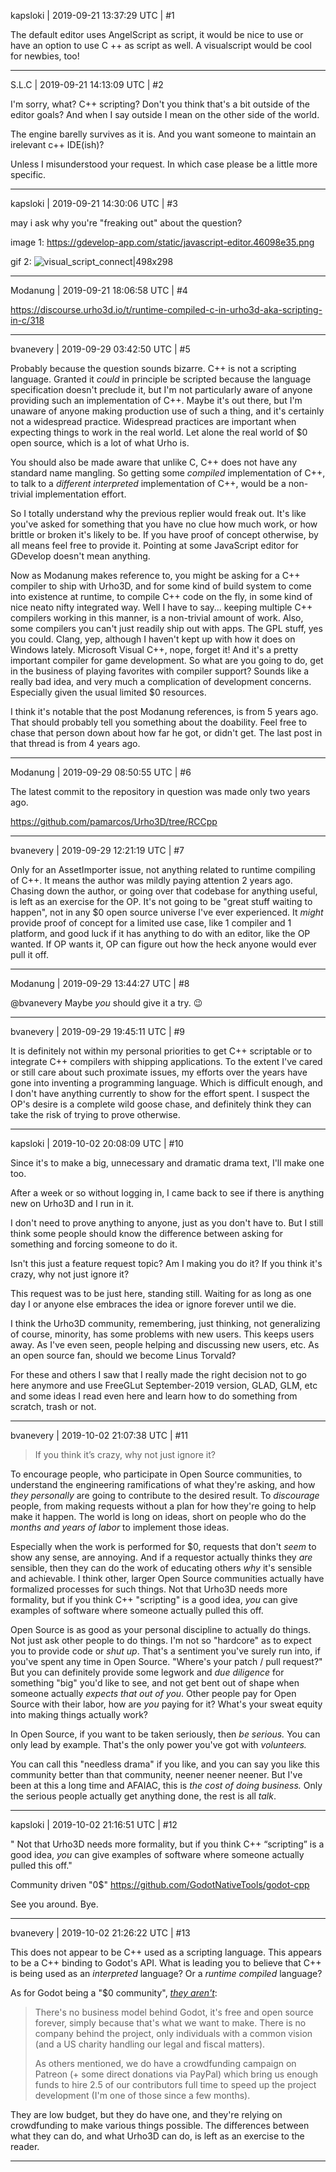 kapsloki | 2019-09-21 13:37:29 UTC | #1

The default editor uses AngelScript as script, it would be nice to use or have an option to use C ++ as script as well.
A visualscript would be cool for newbies, too!

-------------------------

S.L.C | 2019-09-21 14:13:09 UTC | #2

I'm sorry, what? C++ scripting? Don't you think that's a bit outside of the editor goals? And when I say outside I mean on the other side of the world.

The engine barelly survives as it is. And you want someone to maintain an irelevant c++ IDE(ish)?

Unless I misunderstood your request. In which case please be a little more specific.

-------------------------

kapsloki | 2019-09-21 14:30:06 UTC | #3

may i ask why you're "freaking out" about the question?

image 1:
https://gdevelop-app.com/static/javascript-editor.46098e35.png

gif 2:
![visual_script_connect|498x298](upload://x9ETaoXWqFjFx6fqszgcjHUXGt5.gif)

-------------------------

Modanung | 2019-09-21 18:06:58 UTC | #4

https://discourse.urho3d.io/t/runtime-compiled-c-in-urho3d-aka-scripting-in-c/318

-------------------------

bvanevery | 2019-09-29 03:42:50 UTC | #5

Probably because the question sounds bizarre.  C++ is not a scripting language.  Granted it *could* in principle be scripted because the language specification doesn't preclude it, but I'm not particularly aware of anyone providing such an implementation of C++.  Maybe it's out there, but I'm unaware of anyone making production use of such a thing, and it's certainly not a widespread practice.  Widespread practices are important when expecting things to work in the real world.  Let alone the real world of $0 open source, which is a lot of what Urho is.

You should also be made aware that unlike C, C++ does not have any standard name mangling.  So getting some *compiled* implementation of C++, to talk to a *different interpreted* implementation of C++, would be a non-trivial implementation effort.

So I totally understand why the previous replier would freak out.  It's like you've asked for something that you have no clue how much work, or how brittle or broken it's likely to be.  If you have proof of concept otherwise, by all means feel free to provide it.  Pointing at some JavaScript editor for GDevelop doesn't mean anything.

Now as Modanung makes reference to, you might be asking for a C++ compiler to ship with Urho3D, and for some kind of build system to come into existence at runtime, to compile C++ code on the fly, in some kind of nice neato nifty integrated way.  Well I have to say... keeping multiple C++ compilers working in this manner, is a non-trivial amount of work.  Also, some compilers you can't just readily ship out with apps.  The GPL stuff, yes you could.  Clang, yep, although I haven't kept up with how it does on Windows lately.  Microsoft Visual C++, nope, forget it!  And it's a pretty important compiler for game development.  So what are you going to do, get in the business of playing favorites with compiler support?  Sounds like a really bad idea, and very much a complication of development concerns.  Especially given the usual limited $0 resources.

I think it's notable that the post Modanung references, is from 5 years ago.  That should probably tell you something about the doability.  Feel free to chase that person down about how far he got, or didn't get.  The last post in that thread is from 4 years ago.

-------------------------

Modanung | 2019-09-29 08:50:55 UTC | #6

The latest commit to the repository in question was made only two years ago.

https://github.com/pamarcos/Urho3D/tree/RCCpp

-------------------------

bvanevery | 2019-09-29 12:21:19 UTC | #7

Only for an AssetImporter issue, not anything related to runtime compiling of C++.  It means the author was mildly paying attention 2 years ago.  Chasing down the author, or going over that codebase for anything useful, is left as an exercise for the OP.  It's not going to be "great stuff waiting to happen", not in any $0 open source universe I've ever experienced.  It *might* provide proof of concept for a limited use case, like 1 compiler and 1 platform, and good luck if it has anything to do with an editor, like the OP wanted.  If OP wants it, OP can figure out how the heck anyone would ever pull it off.

-------------------------

Modanung | 2019-09-29 13:44:27 UTC | #8

@bvanevery Maybe *you* should give it a try. :wink:

-------------------------

bvanevery | 2019-09-29 19:45:11 UTC | #9

It is definitely not within my personal priorities to get C++ scriptable or to integrate C++ compilers with shipping applications.  To the extent I've cared or still care about such proximate issues, my efforts over the years have gone into inventing a programming language.  Which is difficult enough, and I don't have anything currently to show for the effort spent.  I suspect the OP's desire is a complete wild goose chase, and definitely think they can take the risk of trying to prove otherwise.

-------------------------

kapsloki | 2019-10-02 20:08:09 UTC | #10

Since it's to make a big, unnecessary and dramatic drama text, I'll make one too.

After a week or so without logging in, I came back to see if there is anything new on Urho3D and I run in it.

I don't need to prove anything to anyone, just as you don't have to.
But I still think some people should know the difference between asking for something and forcing someone to do it.

Isn't this just a feature request topic? Am I making you do it? If you think it's crazy, why not just ignore it?

This request was to be just here, standing still. Waiting for as long as one day I or anyone else embraces the idea or ignore forever until we die.

I think the Urho3D community, remembering, just thinking, not generalizing of course, minority, has some problems with new users. This keeps users away. 
As I've even seen, people helping and discussing new users, etc.
As an open source fan, should we become Linus Torvald?

For these and others I saw that I really made the right decision not to go here anymore and use FreeGLut September-2019 version, GLAD, GLM, etc and some ideas I read even here and learn how to do something from scratch, trash or not.

-------------------------

bvanevery | 2019-10-02 21:07:38 UTC | #11

> If you think it’s crazy, why not just ignore it?

To encourage people, who participate in Open Source communities, to understand the engineering ramifications of what they're asking, and how *they personally* are going to contribute to the desired result.  To *discourage* people, from making requests without a plan for how they're going to help make it happen.  The world is long on ideas, short on people who do the *months and years of labor* to implement those ideas.

Especially when the work is performed for $0, requests that don't *seem* to show any sense, are annoying.  And if a requestor actually thinks they *are* sensible, then they can do the work of educating others *why* it's sensible and achievable.  I think other, larger Open Source communities actually have formalized processes for such things.  Not that Urho3D needs more formality, but if you think C++ "scripting" is a good idea, *you* can give examples of software where someone actually pulled this off.

Open Source is as good as your personal discipline to actually do things.  Not just ask other people to do things.  I'm not so "hardcore" as to expect you to provide code or *shut up*.  That's a sentiment you've surely run into, if you've spent any time in Open Source.  "Where's your patch / pull request?"  But you can definitely provide some legwork and *due diligence* for something "big" you'd like to see, and not get bent out of shape when someone actually *expects that out of you*.  Other people pay for Open Source with their labor, how are *you* paying for it?  What's your sweat equity into making things actually work?

In Open Source, if you want to be taken seriously, then *be serious.*  You can only lead by example.  That's the only power you've got with *volunteers.*

You can call this "needless drama" if you like, and you can say you like this community better than that community, neener neener neener.  But I've been at this a long time and AFAIAC, this is *the cost of doing business.*  Only the serious people actually get anything done, the rest is all *talk*.

-------------------------

kapsloki | 2019-10-02 21:16:51 UTC | #12

" Not that Urho3D needs more formality, but if you think C++ “scripting” is a good idea, *you* can give examples of software where someone actually pulled this off."

Community driven "0$"
https://github.com/GodotNativeTools/godot-cpp

See you around. Bye.

-------------------------

bvanevery | 2019-10-02 21:26:22 UTC | #13

This does not appear to be C++ used as a scripting language.  This appears to be a C++ binding to Godot's API.  What is leading you to believe that C++ is being used as an *interpreted* language?  Or a *runtime compiled* language?

As for Godot being a "$0 community", *[they aren't](https://steamcommunity.com/app/404790/discussions/0/1729828401664965738/)*:  

> There's no business model behind Godot, it's free and open source forever, simply because that's what we want to make. There is no company behind the project, only individuals with a common vision (and a US charity handling our legal and fiscal matters).
> 
> As others mentioned, we do have a crowdfunding campaign on Patreon (+ some direct donations via PayPal) which bring us enough funds to hire 2.5 of our contributors full time to speed up the project development (I'm one of those since a few months).

They are low budget, but they do have one, and they're relying on crowdfunding to make various things possible.  The differences between what they can do, and what Urho3D can do, is left as an exercise to the reader.

-------------------------


